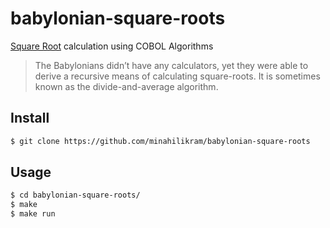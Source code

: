 # babylonian-square-roots

[Square Root](https://en.wikipedia.org/wiki/Square_root) calculation using COBOL Algorithms

> The Babylonians didn’t have any calculators, yet they were able to derive a recursive means of calculating square-roots. It is sometimes known as the divide-and-average algorithm.

## Install

```sh
$ git clone https://github.com/minahilikram/babylonian-square-roots
```

## Usage

```sh
$ cd babylonian-square-roots/
$ make
$ make run
```
